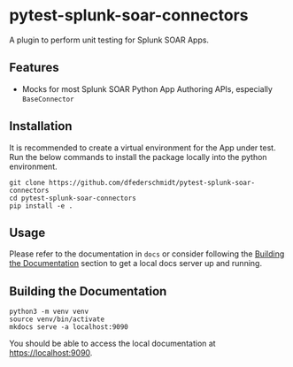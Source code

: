 # pytest-splunk-soar-connectors

A plugin to perform unit testing for Splunk SOAR Apps. 

## Features

* Mocks for most Splunk SOAR Python App Authoring APIs, especially `BaseConnector`

## Installation

It is recommended to create a virtual environment for the App under test. Run the below commands to install the package locally into the python environment.

```
git clone https://github.com/dfederschmidt/pytest-splunk-soar-connectors
cd pytest-splunk-soar-connectors
pip install -e .
```

## Usage

Please refer to the documentation in `docs` or consider following the [Building the Documentation](#building-the-documentation) section to get a local docs server up and running.

## Building the Documentation

```
python3 -m venv venv
source venv/bin/activate
mkdocs serve -a localhost:9090
```

You should be able to access the local documentation at [https://localhost:9090](http://localhost:9090).
